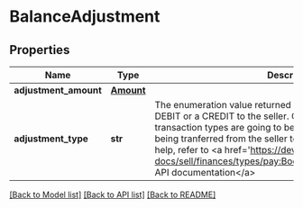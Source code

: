 # BalanceAdjustment

## Properties
Name | Type | Description | Notes
------------ | ------------- | ------------- | -------------
**adjustment_amount** | [**Amount**](Amount.md) |  | [optional] 
**adjustment_type** | **str** | The enumeration value returned here indicates if the charge is a DEBIT or a CREDIT to the seller. Generally, all transfer transaction types are going to be DEBIT, since the money is being tranferred from the seller to eBay. For implementation help, refer to &lt;a href&#x3D;&#x27;https://developer.ebay.com/api-docs/sell/finances/types/pay:BookingEntryEnum&#x27;&gt;eBay API documentation&lt;/a&gt; | [optional] 

[[Back to Model list]](../README.md#documentation-for-models) [[Back to API list]](../README.md#documentation-for-api-endpoints) [[Back to README]](../README.md)

